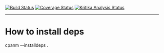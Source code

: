[![Build Status](https://travis-ci.org/evdenis/latest_kernel.svg?branch=master)](https://travis-ci.org/evdenis/latest_kernel)
[![Coverage Status](https://coveralls.io/repos/github/evdenis/latest_kernel/badge.svg?branch=master)](https://coveralls.io/github/evdenis/latest_kernel?branch=master)
[![Kritika Analysis Status](https://kritika.io/users/evdenis/repos/6265595222098860/heads/master/status.svg)](https://kritika.io/users/evdenis/repos/6265595222098860/heads/master/)

---

# How to install deps
cpanm --installdeps .
